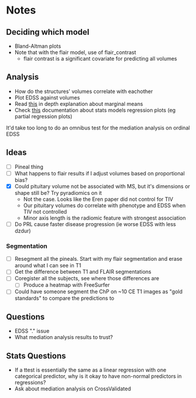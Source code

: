 # Notes

## Deciding which model

- Bland-Altman plots
- Note that with the flair model, use of flair_contrast
  - flair contrast is a significant covariate for predicting all volumes

## Analysis

- How do the structures' volumes correlate with eachother
- Plot EDSS against volumes
- Read [this](https://www.andrewheiss.com/blog/2022/05/20/marginalia/) in depth explanation about marginal means
- Check [this](https://www.statsmodels.org/dev/examples/notebooks/generated/plots_boxplots.html) documentation about stats models regression plots (eg partial regression plots)

It'd take too long to do an omnibus test for the mediation analysis on ordinal EDSS

## Ideas

- [ ] Pineal thing
- [ ] What happens to flair results if I adjust volumes based on proportional bias?
- [x] Could pituitary volume not be associated with MS, but it's dimensions or shape still be? Try pyradiomics on it
  - Not the case. Looks like the Eren paper did not control for TIV
  - Our pituitary volumes do correlate with phenotype and EDSS when TIV not controlled
  - Minor axis length is the radiomic feature with strongest association
- [ ] Do PRL cause faster disease progression (ie worse EDSS with less dzdur)

### Segmentation

- [ ] Resegment all the pineals. Start with my flair segmentation and erase around what I can see in T1
- [ ] Get the difference between T1 and FLAIR segmentations
- [ ] Coregister all the subjects, see where those differences are
  - [ ] Produce a heatmap with FreeSurfer
- [ ] Could have someone segment the ChP on \~10 CE T1 images as "gold standards" to compare the predictions to

## Questions

- EDSS "." issue
- What mediation analysis results to trust?

## Stats Questions

- If a ttest is essentially the same as a linear regression with one categorical predictor, why is it okay to have non-normal predictors in regressions?
- Ask about mediation analysis on CrossValidated
